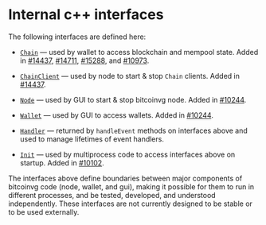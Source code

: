 # Internal c++ interfaces

The following interfaces are defined here:

* [`Chain`](chain.h) — used by wallet to access blockchain and mempool state. Added in [#14437](https://github.com/bitcoinvg/bitcoinvg/pull/14437), [#14711](https://github.com/bitcoinvg/bitcoinvg/pull/14711), [#15288](https://github.com/bitcoinvg/bitcoinvg/pull/15288), and [#10973](https://github.com/bitcoinvg/bitcoinvg/pull/10973).

* [`ChainClient`](chain.h) — used by node to start & stop `Chain` clients. Added in [#14437](https://github.com/bitcoinvg/bitcoinvg/pull/14437).

* [`Node`](node.h) — used by GUI to start & stop bitcoinvg node. Added in [#10244](https://github.com/bitcoinvg/bitcoinvg/pull/10244).

* [`Wallet`](wallet.h) — used by GUI to access wallets. Added in [#10244](https://github.com/bitcoinvg/bitcoinvg/pull/10244).

* [`Handler`](handler.h) — returned by `handleEvent` methods on interfaces above and used to manage lifetimes of event handlers.

* [`Init`](init.h) — used by multiprocess code to access interfaces above on startup. Added in [#10102](https://github.com/bitcoinvg/bitcoinvg/pull/10102).

The interfaces above define boundaries between major components of bitcoinvg code (node, wallet, and gui), making it possible for them to run in different processes, and be tested, developed, and understood independently. These interfaces are not currently designed to be stable or to be used externally.
